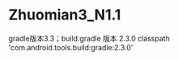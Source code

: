 # Zhuomian3_N1.1
gradle版本3.3；build:gradle 版本 2.3.0 classpath 'com.android.tools.build:gradle:2.3.0'
